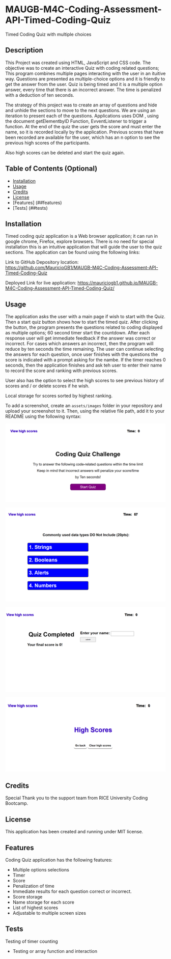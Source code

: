 # MAUGB-M4C-Coding-Assessment-API-Timed-Coding-Quiz
Timed Coding Quiz with multiple choices


## Description

This Project was created using HTML, JavaScript and CSS code.
The objective was to create an interactive Quiz with coding related questions; This program combines multiple pages interacting with the user in an ituitive way. Questions are presented as multiple-choice options and it is friendly to get the answer from the user.
Quiz is being timed and it is a multiple option answer, every time that there is an incorrect answer.
The time is penalized with a deduction of ten seconds.

The strategy of this project was to create an array of questions and hide and unhide the sections to move to the next questions.
We are using an iteration to present each of the questions. Applications uses DOM , using the document getElementbyID Function, EvventListener to trigger a function.
At the end of the quiz the user gets the score and must enter the name, so it is recorded locally by the application.
Previous scores that have been recorded are available for the user, which has an n option to see the previous high scores of the participants.

Also high scores can be deleted and start the quiz again.



## Table of Contents (Optional)

- [Installation](#installation)
- [Usage](#usage)
- [Credits](#credits)
- [License](#license)
- [Features] (##features)
- [Tests] (##tests)

## Installation

Timed coding quiz application is a Web browser application; it can run in google chrome, Firefox,
explore browsers. 
There is no need for special installation this is an intuitive application that will guide the user to the quiz sections.
The application can be found using the following links:



Link to GitHub Depository location:  
https://github.com/MauricioGB1/MAUGB-M4C-Coding-Assessment-API-Timed-Coding-Quiz


Deployed Link for live application: 
https://mauriciogb1.github.io/MAUGB-M4C-Coding-Assessment-API-Timed-Coding-Quiz/


## Usage

The application asks the user with a main page if wish to start with the Quiz. Then a start quiz button shows how to start the timed quiz.
After clicking the button, the program presents the questions related to coding displayed as multiple options; 60 second timer start the countdown. After each response user will get immediate feedback if the answer was correct or incorrect. For cases which answers an incorrect, then the program will reduce by ten seconds the time remaining.
The user can continue selecting the answers for each question, once user finishes with the questions the score is indicated with a prompt asking for the nambe.
If the timer reaches 0 seconds, then the application finishes and ask teh user to enter their name to record the score and ranking with previous scores.

User also has the option to select the high scores to see previous history of scores and / or delete scores if he wish.

Local storage for scores sorted by highest ranking.

To add a screenshot, create an `assets/images` folder in your repository and upload your screenshot to it. Then, using the relative file path, add it to your README using the following syntax:



![alt text](./assets/images/start-quiz.png)

![alt text](./assets/images/questions-quiz.png)

![alt text](./assets/images/end-quiz.png)

![alt text](./assets/images/high-scores.png)

## Credits

Special Thank you to the support team from RICE University Coding Bootcamp.

## License

This application has been created and running under MIT license.

## Features

Coding Quiz application has the following features:
- Multiple options selections
- Timer
- Score
- Penalization of time
- Immediate results for each question correct or incorrect.
- Score storage
- Name storage for each score
- List of highest scores
- Adjustable to multiple screen sizes

## Tests

Testing of timer counting
- Testing or array function and interaction
